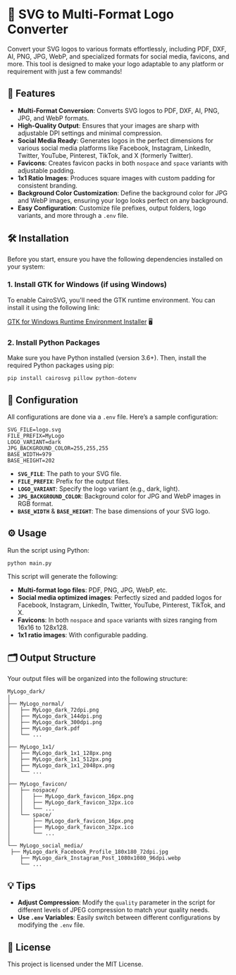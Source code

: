 
# 🌟 SVG to Multi-Format Logo Converter

Convert your SVG logos to various formats effortlessly, including PDF, DXF, AI, PNG, JPG, WebP, and specialized formats for social media, favicons, and more. This tool is designed to make your logo adaptable to any platform or requirement with just a few commands!

## 🚀 Features

-   **Multi-Format Conversion**: Converts SVG logos to PDF, DXF, AI, PNG, JPG, and WebP formats.
-   **High-Quality Output**: Ensures that your images are sharp with adjustable DPI settings and minimal compression.
-   **Social Media Ready**: Generates logos in the perfect dimensions for various social media platforms like Facebook, Instagram, LinkedIn, Twitter, YouTube, Pinterest, TikTok, and X (formerly Twitter).
-   **Favicons**: Creates favicon packs in both `nospace` and `space` variants with adjustable padding.
-   **1x1 Ratio Images**: Produces square images with custom padding for consistent branding.
-   **Background Color Customization**: Define the background color for JPG and WebP images, ensuring your logo looks perfect on any background.
-   **Easy Configuration**: Customize file prefixes, output folders, logo variants, and more through a `.env` file.

## 🛠️ Installation

Before you start, ensure you have the following dependencies installed on your system:

### 1. Install GTK for Windows (if using Windows)

To enable CairoSVG, you'll need the GTK runtime environment. You can install it using the following link:

[GTK for Windows Runtime Environment Installer](https://github.com/tschoonj/GTK-for-Windows-Runtime-Environment-Installer) 🖥️

### 2. Install Python Packages

Make sure you have Python installed (version 3.6+). Then, install the required Python packages using pip:


    pip install cairosvg pillow python-dotenv 

## 📝 Configuration

All configurations are done via a `.env` file. Here’s a sample configuration:


    SVG_FILE=logo.svg
    FILE_PREFIX=MyLogo
    LOGO_VARIANT=dark
    JPG_BACKGROUND_COLOR=255,255,255
    BASE_WIDTH=979
    BASE_HEIGHT=202

-   **`SVG_FILE`**: The path to your SVG file.
-   **`FILE_PREFIX`**: Prefix for the output files.
-   **`LOGO_VARIANT`**: Specify the logo variant (e.g., dark, light).
-   **`JPG_BACKGROUND_COLOR`**: Background color for JPG and WebP images in RGB format.
-   **`BASE_WIDTH`** & **`BASE_HEIGHT`**: The base dimensions of your SVG logo.

## ⚙️ Usage

Run the script using Python:

    python main.py 

This script will generate the following:

-   **Multi-format logo files**: PDF, PNG, JPG, WebP, etc.
-   **Social media optimized images**: Perfectly sized and padded logos for Facebook, Instagram, LinkedIn, Twitter, YouTube, Pinterest, TikTok, and X.
-   **Favicons**: In both `nospace` and `space` variants with sizes ranging from 16x16 to 128x128.
-   **1x1 ratio images**: With configurable padding.

## 🗂️ Output Structure

Your output files will be organized into the following structure:

    MyLogo_dark/
    │
    ├── MyLogo_normal/
    │   ├── MyLogo_dark_72dpi.png
    │   ├── MyLogo_dark_144dpi.png
    │   ├── MyLogo_dark_300dpi.png
    │   ├── MyLogo_dark.pdf
    │   └── ...
    │
    ├── MyLogo_1x1/
    │   ├── MyLogo_dark_1x1_128px.png
    │   ├── MyLogo_dark_1x1_512px.png
    │   ├── MyLogo_dark_1x1_2048px.png
    │   └── ...
    │
    ├── MyLogo_favicon/
    │   ├── nospace/
    │   │   ├── MyLogo_dark_favicon_16px.png
    │   │   ├── MyLogo_dark_favicon_32px.ico
    │   │   └── ...
    │   └── space/
    │       ├── MyLogo_dark_favicon_16px.png
    │       ├── MyLogo_dark_favicon_32px.ico
    │       └── ...
    │
    └── MyLogo_social_media/
     ├── MyLogo_dark_Facebook_Profile_180x180_72dpi.jpg
        ├── MyLogo_dark_Instagram_Post_1080x1080_96dpi.webp
        └── ...

## 💡 Tips

-   **Adjust Compression**: Modify the `quality` parameter in the script for different levels of JPEG compression to match your quality needs.
-   **Use `.env` Variables**: Easily switch between different configurations by modifying the `.env` file.

## 📜 License

This project is licensed under the MIT License.
